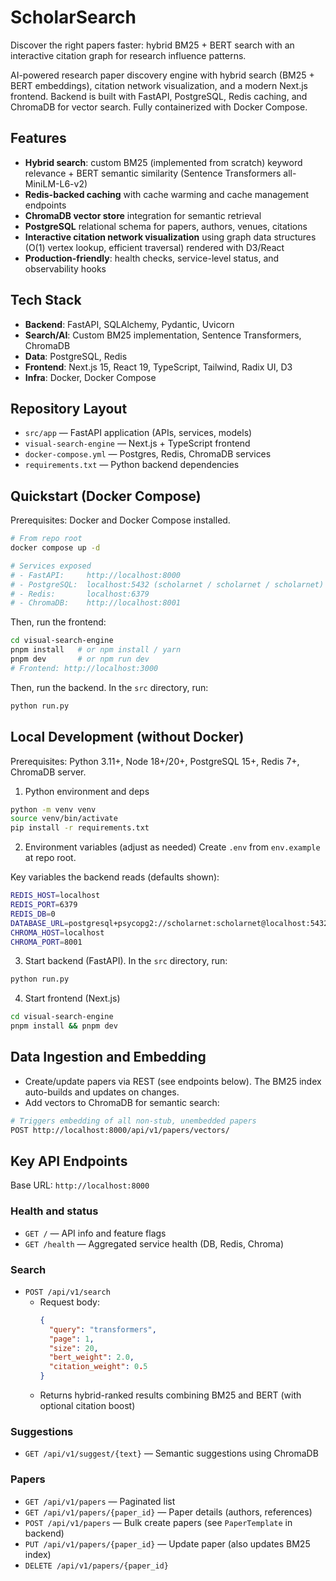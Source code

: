 # ScholarSearch

Discover the right papers faster: hybrid BM25 + BERT search with an interactive citation graph for research influence patterns.

AI-powered research paper discovery engine with hybrid search (BM25 + BERT embeddings), citation network visualization, and a modern Next.js frontend. Backend is built with FastAPI, PostgreSQL, Redis caching, and ChromaDB for vector search. Fully containerized with Docker Compose.

## Features
- **Hybrid search**: custom BM25 (implemented from scratch) keyword relevance + BERT semantic similarity (Sentence Transformers all-MiniLM-L6-v2)
- **Redis-backed caching** with cache warming and cache management endpoints
- **ChromaDB vector store** integration for semantic retrieval
- **PostgreSQL** relational schema for papers, authors, venues, citations
- **Interactive citation network visualization** using graph data structures (O(1) vertex lookup, efficient traversal) rendered with D3/React
- **Production-friendly**: health checks, service-level status, and observability hooks

## Tech Stack
- **Backend**: FastAPI, SQLAlchemy, Pydantic, Uvicorn
- **Search/AI**: Custom BM25 implementation, Sentence Transformers, ChromaDB
- **Data**: PostgreSQL, Redis
- **Frontend**: Next.js 15, React 19, TypeScript, Tailwind, Radix UI, D3
- **Infra**: Docker, Docker Compose

## Repository Layout
- `src/app` — FastAPI application (APIs, services, models)
- `visual-search-engine` — Next.js + TypeScript frontend
- `docker-compose.yml` — Postgres, Redis, ChromaDB services
- `requirements.txt` — Python backend dependencies

## Quickstart (Docker Compose)
Prerequisites: Docker and Docker Compose installed.

```bash
# From repo root
docker compose up -d

# Services exposed
# - FastAPI:     http://localhost:8000
# - PostgreSQL:  localhost:5432 (scholarnet / scholarnet / scholarnet)
# - Redis:       localhost:6379
# - ChromaDB:    http://localhost:8001
```

Then, run the frontend:
```bash
cd visual-search-engine
pnpm install   # or npm install / yarn
pnpm dev       # or npm run dev
# Frontend: http://localhost:3000
```

Then, run the backend. In the `src` directory, run:
```bash
python run.py
```

## Local Development (without Docker)
Prerequisites: Python 3.11+, Node 18+/20+, PostgreSQL 15+, Redis 7+, ChromaDB server.

1) Python environment and deps
```bash
python -m venv venv
source venv/bin/activate
pip install -r requirements.txt
```

2) Environment variables (adjust as needed)
Create `.env` from `env.example` at repo root.

Key variables the backend reads (defaults shown):
```bash
REDIS_HOST=localhost
REDIS_PORT=6379
REDIS_DB=0
DATABASE_URL=postgresql+psycopg2://scholarnet:scholarnet@localhost:5432/scholarnet
CHROMA_HOST=localhost
CHROMA_PORT=8001
```

3) Start backend (FastAPI). In the `src` directory, run:
```bash
python run.py
```

4) Start frontend (Next.js)
```bash
cd visual-search-engine
pnpm install && pnpm dev
```

## Data Ingestion and Embedding
- Create/update papers via REST (see endpoints below). The BM25 index auto-builds and updates on changes.
- Add vectors to ChromaDB for semantic search:
```bash
# Triggers embedding of all non-stub, unembedded papers
POST http://localhost:8000/api/v1/papers/vectors/
```

## Key API Endpoints
Base URL: `http://localhost:8000`

### Health and status
- `GET /` — API info and feature flags
- `GET /health` — Aggregated service health (DB, Redis, Chroma)

### Search
- `POST /api/v1/search`
  - Request body:
    ```json
    {
      "query": "transformers",
      "page": 1,
      "size": 20,
      "bert_weight": 2.0,
      "citation_weight": 0.5
    }
    ```
  - Returns hybrid-ranked results combining BM25 and BERT (with optional citation boost)

### Suggestions
- `GET /api/v1/suggest/{text}` — Semantic suggestions using ChromaDB

### Papers
- `GET /api/v1/papers` — Paginated list
- `GET /api/v1/papers/{paper_id}` — Paper details (authors, references)
- `POST /api/v1/papers` — Bulk create papers (see `PaperTemplate` in backend)
- `PUT /api/v1/papers/{paper_id}` — Update paper (also updates BM25 index)
- `DELETE /api/v1/papers/{paper_id}`
